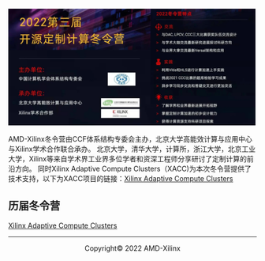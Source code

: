 <!--# CCF TCARCH- Customized Computing Challenge!-->

![](./images/winter_camp22.png)

AMD-Xilinx冬令营由CCF体系结构专委会主办，北京大学高能效计算与应用中心与Xilinx学术合作联合承办。
北京大学，清华大学，计算所，浙江大学，北京工业大学，Xilinx等来自学术界工业界多位学者和资深工程师分享研讨了定制计算的前沿方向。
同时Xilinx Adaptive Compute Clusters（XACC)为本次冬令营提供了技术支持，以下为XACC项目的链接：<a href="https://xilinx.github.io/xacc/">Xilinx Adaptive Compute Clusters</a>





## 历届冬令营
<a href="https://xilinx.github.io/xacc/">Xilinx Adaptive Compute Clusters</a>        







---------------------------------------
<p align="center">Copyright&copy; 2022 AMD-Xilinx</p>
